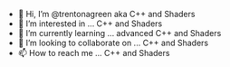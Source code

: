 - 👋 Hi, I’m @trentonagreen aka C++ and Shaders
- 👀 I’m interested in ... C++ and Shaders
- 🌱 I’m currently learning ... advanced C++ and Shaders
- 💞️ I’m looking to collaborate on ... C++ and Shaders
- 📫 How to reach me ... C++ and Shaders

<!---
trentonagreen/trentonagreen is a ✨ special ✨ repository because its `README.md` (this file) appears on your GitHub profile.
You can click the Preview link to take a look at your changes.
--->
